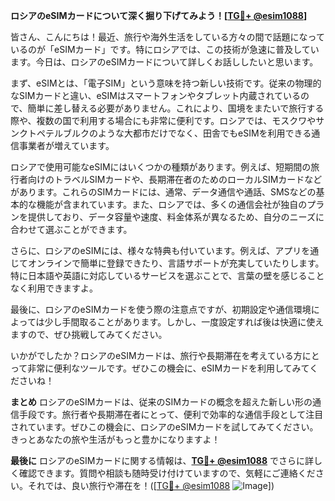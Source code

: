 **ロシアのeSIMカードについて深く掘り下げてみよう！[[TG💪+ @esim1088](https://t.me/s/esim1088)]**

皆さん、こんにちは！最近、旅行や海外生活をしている方々の間で話題になっているのが「eSIMカード」です。特にロシアでは、この技術が急速に普及しています。今日は、ロシアのeSIMカードについて詳しくお話ししたいと思います。

まず、eSIMとは、「電子SIM」という意味を持つ新しい技術です。従来の物理的なSIMカードと違い、eSIMはスマートフォンやタブレット内蔵されているので、簡単に差し替える必要がありません。これにより、国境をまたいで旅行する際や、複数の国で利用する場合にも非常に便利です。ロシアでは、モスクワやサンクトペテルブルクのような大都市だけでなく、田舎でもeSIMを利用できる通信事業者が増えています。

ロシアで使用可能なeSIMにはいくつかの種類があります。例えば、短期間の旅行者向けのトラベルSIMカードや、長期滞在者のためのローカルSIMカードなどがあります。これらのSIMカードには、通常、データ通信や通話、SMSなどの基本的な機能が含まれています。また、ロシアでは、多くの通信会社が独自のプランを提供しており、データ容量や速度、料金体系が異なるため、自分のニーズに合わせて選ぶことができます。

さらに、ロシアのeSIMには、様々な特典も付いています。例えば、アプリを通じてオンラインで簡単に登録できたり、言語サポートが充実していたりします。特に日本語や英語に対応しているサービスを選ぶことで、言葉の壁を感じることなく利用できますよ。

最後に、ロシアのeSIMカードを使う際の注意点ですが、初期設定や通信環境によっては少し手間取ることがあります。しかし、一度設定すれば後は快適に使えますので、ぜひ挑戦してみてください。

いかがでしたか？ロシアのeSIMカードは、旅行や長期滞在を考えている方にとって非常に便利なツールです。ぜひこの機会に、eSIMカードを利用してみてくださいね！

**まとめ**
ロシアのeSIMカードは、従来のSIMカードの概念を超えた新しい形の通信手段です。旅行者や長期滞在者にとって、便利で効率的な通信手段として注目されています。ぜひこの機会に、ロシアのeSIMカードを試してみてください。きっとあなたの旅や生活がもっと豊かになりますよ！

**最後に**
ロシアのeSIMカードに関する情報は、**[TG💪+ @esim1088](https://t.me/s/esim1088)** でさらに詳しく確認できます。質問や相談も随時受け付けていますので、気軽にご連絡ください。それでは、良い旅行や滞在を！([[TG💪+ @esim1088](https://t.me/s/esim1088) ![Image](https://i.postimg.cc/Y0z9fWf4/image.png)])